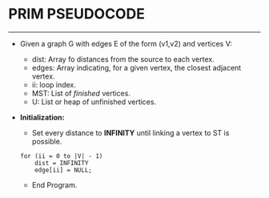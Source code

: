 # PRIM PSEUDOCODE
---
- Given a graph G with edges E of the form (v1,v2) and vertices V:
    - dist: Array fo distances from the source to each vertex.
    - edges: Array indicating, for a given vertex, the closest adjacent
        vertex.
    - ii: loop index.
    - MST: List of *finished* vertices.
    - U: List or heap of unfinished vertices.
- **Initialization:**
    - Set every distance to **INFINITY** until linking a vertex to ST
        is possible.

    ```
    for (ii = 0 to |V| - 1)
        dist = INFINITY
        edge[ii] = NULL;
    ```

    - End Program.
